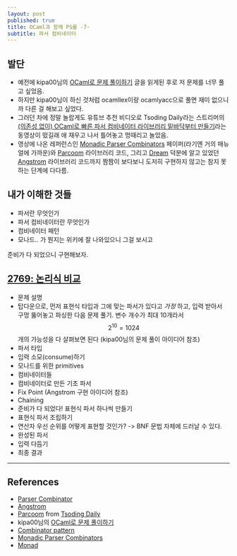 ```yaml
---
layout: post
published: true
title: OCaml과 함께 PS를 -7-
subtitle: 파서 컴비네이터
---
```


## 발단
 - 예전에 kipa00님의 [OCaml로 문제
   풀이하기](https://www.acmicpc.net/blog/view/66) 글을 읽게된 후로 저
   문제를 너무 풀고 싶었음.
 - 하지만 kipa00님이 하신 것처럼 ocamllex이랑 ocamlyacc으로 풀면 재미
   없으니까 다른 걸 해보고 싶었다.
 - 그러던 차에 정말 놀랍게도 유튜브 추천 비디오로 Tsoding Daily라는
   스트리머의 [(의존성 없이) OCaml로 빠른 파서 컴비네이터 라이브러리
   밑바닥부터 만들기](https://www.youtube.com/watch?v=Y5IIXUBXvLs)라는
   동영상이 떴길래 애 재우고 나서 틀어놓고 멍때리고 놀았음.
 - 영상에 나온 레퍼런스인 [Monadic Parser
   Combinators](https://www.google.com/url?sa=t&rct=j&q=&esrc=s&source=web&cd=&cad=rja&uact=8&ved=2ahUKEwi0s7nUqrb6AhUkyYsBHUOaD-AQFnoECA0QAQ&url=https%3A%2F%2Fwww.cs.nott.ac.uk%2F~pszgmh%2Fmonparsing.pdf&usg=AOvVaw3LtR393c7YLbVqqhMb24Ty)
   페이퍼(라기엔 거의 매뉴얼에 가까운)와
   [Parcoom](https://github.com/tsoding/parcoom) 라이브러리 코드,
   그리고 [Dream](https://github.com/aantron/dream/) 덕분에 알고
   있었던 [Angstrom](https://github.com/inhabitedtype/angstrom/)
   라이브러리 코드까지 짬짬이 보다보니 도저히 구현하지 않고는 참지
   못하는 단계에 다다름.

## 내가 이해한 것들
 - 파서란 무엇인가
 - 파서 컴비네이터란 무엇인가
 - 컴비네이터 패턴
 - 모나드.. 가 뭔지는 위키에 잘 나와있으니 그걸 보시고


 준비가 다 되었으니 구현해보자.

## [2769: 논리식 비교](https://www.acmicpc.net/problem/2769)

 - 문제 설명
 - 탑다운으로, 먼저 표현식 타입과 그에 맞는 파서가 있다고 *가정* 하고,
   입력 받아서 구멍 뚫어놓고 파싱한 다음 문제 풀기. 변수 개수가 최대
   10개라서 $$ 2^{10} = 1024 $$ 개의 가능성을 다 살펴보면 된다
   (kipa00님의 문제 풀이 아이디어 참조)
 - 파서 타입
 - 입력 소모(consume)하기
 - 모나드를 위한 primitives
 - 컴비네이터들
 - 컴비네이터로 만든 기초 파서
 - Fix Point (Angstrom 구현 아이디어 참조)
 - Chaining
 - 준비가 다 되었다! 표현식 파서 하나씩 만들기
 - 표현식 파서 조립하기
 - 연산자 우선 순위를 어떻게 표현할 것인가? -> BNF 문법 자체에 드러날
   수 있다.
 - 완성된 파서
 - 입력 다듬기
 - 최종 결과


---

## References
 - [Parser Combinator](https://en.wikipedia.org/wiki/Parser_combinator)
 - [Angstrom](https://github.com/inhabitedtype/angstrom/)
 - [Parcoom](https://github.com/tsoding/parcoom) from [Tsoding
   Daily](https://www.youtube.com/watch?v=Y5IIXUBXvLs)
 - kipa00님의 [OCaml로 문제 풀이하기](https://www.acmicpc.net/blog/view/66)
 - [Combinator pattern](https://wiki.haskell.org/Combinator_pattern)
 - [Monadic Parser Combinators](https://www.google.com/url?sa=t&rct=j&q=&esrc=s&source=web&cd=&cad=rja&uact=8&ved=2ahUKEwi0s7nUqrb6AhUkyYsBHUOaD-AQFnoECA0QAQ&url=https%3A%2F%2Fwww.cs.nott.ac.uk%2F~pszgmh%2Fmonparsing.pdf&usg=AOvVaw3LtR393c7YLbVqqhMb24Ty)
 - [Monad](https://en.wikipedia.org/wiki/Monad_(functional_programming))
